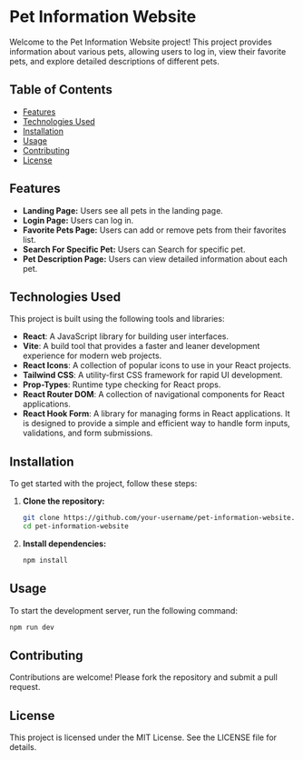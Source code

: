 # Pet Information Website

Welcome to the Pet Information Website project! This project provides information about various pets, allowing users to log in, view their favorite pets, and explore detailed descriptions of different pets.

## Table of Contents

- [Features](#features)
- [Technologies Used](#technologies-used)
- [Installation](#installation)
- [Usage](#usage)
- [Contributing](#contributing)
- [License](#license)

## Features

- **Landing Page:** Users see all pets in the landing page.
- **Login Page:** Users can log in.
- **Favorite Pets Page:** Users can add or remove pets from their favorites list.
- **Search For Specific Pet:** Users can Search for specific pet.
- **Pet Description Page:** Users can view detailed information about each pet.

## Technologies Used

This project is built using the following tools and libraries:

- **React**: A JavaScript library for building user interfaces.
- **Vite**: A build tool that provides a faster and leaner development experience for modern web projects.
- **React Icons**: A collection of popular icons to use in your React projects.
- **Tailwind CSS**: A utility-first CSS framework for rapid UI development.
- **Prop-Types**: Runtime type checking for React props.
- **React Router DOM**: A collection of navigational components for React applications.
- **React Hook Form**: A library for managing forms in React applications. It is designed to provide a simple and efficient way to handle form inputs, validations, and form submissions.

## Installation

To get started with the project, follow these steps:

1. **Clone the repository:**

   ```bash
   git clone https://github.com/your-username/pet-information-website.git
   cd pet-information-website
   ```

2. **Install dependencies:**
   ```bash
   npm install
   ```

## Usage

To start the development server, run the following command:

```bash
npm run dev
```

## Contributing

Contributions are welcome! Please fork the repository and submit a pull request.

## License

This project is licensed under the MIT License. See the LICENSE file for details.
